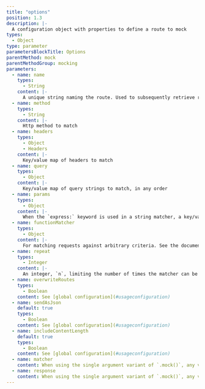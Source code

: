 ```yaml
---
title: "options"
position: 1.3
description: |-
  A configuration object with properties to define a route to mock
types:
  - Object
type: parameter
parametersBlockTitle: Options
parentMethod: mock
parentMethodGroup: mocking
parameters:
  - name: name
    types:
      - String
    content: |-
      A unique string naming the route. Used to subsequently retrieve references to the calls, grouped by name. Defaults to `matcher.toString()`
  - name: method
    types:
      - String
    content: |-
      Http method to match
  - name: headers
    types:
      - Object
      - Headers
    content: |-
      Key/value map of headers to match
  - name: query
    types:
      - Object
    content: |-
      Key/value map of query strings to match, in any order
  - name: params
    types:
      - Object
    content: |-
      When the `express:` keyword is used in a string matcher, a key/value map `params` can be passed here, to match the parameters extracted by express path matching
  - name: functionMatcher
    types:
      - Object
    content: |-
      For matching requests against arbitrary criteria. See the documentation on [`Function` matchers](#api-mockingmock_matcher)
  - name: repeat
    types:
      - Integer
    content: |-
      An integer, `n`, limiting the number of times the matcher can be used. If the route has already been called `n` times the route will be ignored and the call to `fetch()` will fall through to be handled by any other routes defined (which may eventually result in an error if nothing matches it)
  - name: overwriteRoutes
    types:
      - Boolean
    content: See [global configuration](#usageconfiguration)
  - name: sendAsJson
    default: true
    types:
      - Boolean
    content: See [global configuration](#usageconfiguration)
  - name: includeContentLength
    default: true
    types:
      - Boolean
    content: See [global configuration](#usageconfiguration)
  - name: matcher
    content: When using the single argument variant of `.mock()`, any valid matcher as [defined above](#usageapimock_matcher) can be assigned to the options object
  - name: response
    content: When using the single argument variant of `.mock()`, any valid response as [defined above](#usageapimock_response) can be assigned to the options object
---
```

